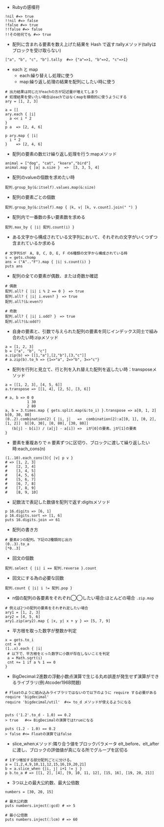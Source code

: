 - Rubyの感嘆符
```
!nil #=> true
!!nil #=> false
!false #=> true
!!false #=> false
!!その他何でも #=> true
```


- 配列に含まれる要素を数え上げた結果を Hash で返す:tallyメソッド(tallyはブロックを受け取らない)
```
["a", "b", "c", "b"].tally  #=> {"a"=>1, "b"=>2, "c"=>1}
```

- each と map
  - each:繰り替えし処理に使う
  - map:繰り返し処理の結果を配列にしたい時に使う
```
# 出力結果は同じだがeachの方が記述量が増えてしまう
# 処理結果を使いたい場合はeachではなくmapを積極的に使うようにする
ary = [1, 2, 3]

a = []
ary.each { |i|
  a << i * 2
}
p a  => [2, 4, 6]

p ary.map { |i|
  i * 2
}    => [2, 4, 6]
```

- 配列の要素の数だけ繰り返し処理を行う:mapメソッド
```
animal = ["dog", "cat", "koara","bird"]
animal.map { |a| a.size }  =>  [3, 3, 5, 4]
```

- 配列のvalueの個数を求めたい時
```
配列.group_by(&:itself).values.map(&:size)
```

- 配列の要素ごとの個数
```
配列.group_by(&:itself).map { |k, v| [k, v.count].join(" ") }
```

- 配列内で一番数の多い要素数を求める
```
配列.max_by { |i| 配列.count(i) }
```

- ある文字から構成されている文字列において、それぞれの文字がいくつずつ含まれているか求める
```
# 文字列Sが　A, B, C, D, E, F の6種類の文字から構成されている時
s = gets.chomp
ans = ("A".."F").map { |i| s.count(i) }
puts ans
```

- 配列の全ての要素が偶数、または奇数か確認
```
# 偶数
配列.all? { |i| i % 2 == 0 }　=> true
配列.all? { |i| i.even? }　=> true
配列.all?(&:even?)

# 奇数
配列.all? { |i| i.odd? }　=> true
配列.all?(&:odd?)
```

- 自身の要素と、引数で与えられた配列の要素を同じインデックス同士で組み合わたい時:zipメソッド
```
a = [1, 2, 3]
b = ["a", "b", "c"]
a.zip(b) => [[1,"a"],[2,"b"],[3,"c"]]
# a.zip(b).to_h => {1=>"a", 2=>"b", 3=>"c"}
```

- 配列を行列と見立て、行と列を入れ替えた配列を返したい時：transposeメソッド
```
a = [[1, 2, 3], [4, 5, 6]]
a.transpose => [[1, 4], [2, 5], [3, 6]]

# a, b => 0 0
          1 30
          2 80
a, b = 3.times.map { gets.split.map(&:to_i) }.transpose => a[0, 1, 2] b[0, 30, 80]
(0..2).combination(2) { |i, j|   =>  combination(2):a[[0, 1], [0, 2], [1, 2]]  b[[0, 30], [0, 80], [30, 80]]
   (b[j] - b[i]) / (a[j] - a[i]) =>  iが[0]の要素、jが[1]の要素
}
```

- 要素を重複ありで n 要素ずつに区切り、ブロックに渡して繰り返したい時:each_cons(n)
```
(1..10).each_cons(3){ |v| p v }
# => [1, 2, 3]
#    [2, 3, 4]
#    [3, 4, 5]
#    [4, 5, 6]
#    [5, 6, 7]
#    [6, 7, 8]
#    [7, 8, 9]
#    [8, 9, 10]
```

- 記数法で表記した数値を配列で返す:digitsメソッド
```
p 16.digits => [6, 1]
p 16.digits.sort => [1, 6]
puts 16.digits.join => 61
```

- 配列の書き方
```
# 要素4つの配列。下記の2種類同じ出力
(0..3).to_a
[*0..3]
```

- 回文の個数
```
配列.select { |i| i == 配列.reverse }.count
```

- 回文にする為の必要な回数
```
配列.count { |i| i != 配列.pop }
```

- n個の配列の各要素をそれぞれ◯◯したい場合:ほとんどの場合 `.zip.map `
```
# 例えば2つの配列の要素をそれぞれ足したい場合
ary1 = [1, 2, 3]
ary2 = [4, 5, 6]
ary1.zip(ary2).map { |x, y| x + y } => [5, 7, 9]
```

- 平方根を取った数字が整数か判定
```
x = gets.to_i
cnt = 0
(1..x).each { |i|
 # 以下で、平方根をとった数字に小数が存在しないことを判定
 a = Math.sqrt(i)
 cnt += 1 if a % 1 == 0
}
```

- BigDecimal:2進数の浮動小数点演算で生じる丸め誤差が発生せず演算ができるライブラリ(例:Atcoder196B問題)
```
# Floatのように組み込みライブラリではないので以下のように require する必要がある
require 'bigdecimal'
require 'bigdecimal/util'  #<= to_d メソッドが使えるようになる


puts ('1.2'.to_d - 1.0) == 0.2
> true   #<= BigDecimalの演算ではtrueになる

puts (1.2 - 1.0) == 0.2
> false #<= Floatの演算ではfalse
```

- slice_whenメソッド:隣り合う値をブロックパラメータ elt_before、elt_after に渡し、ブロックの評価値が真になる所でグループを区切る
```
# 1ずつ増加する部分配列ごとに分ける。
a = [1,2,4,9,10,11,12,15,16,19,20,21]
b = a.slice_when {|i, j| i+1 != j }
p b.to_a # => [[1, 2], [4], [9, 10, 11, 12], [15, 16], [19, 20, 21]]
```

- 3つ以上の最大公約数、最大公倍数
```
numbers = [30, 20, 15]

# 最大公約数
puts numbers.inject(:gcd) # => 5

# 最小公倍数
puts numbers.inject(:lcm) # => 60
```
